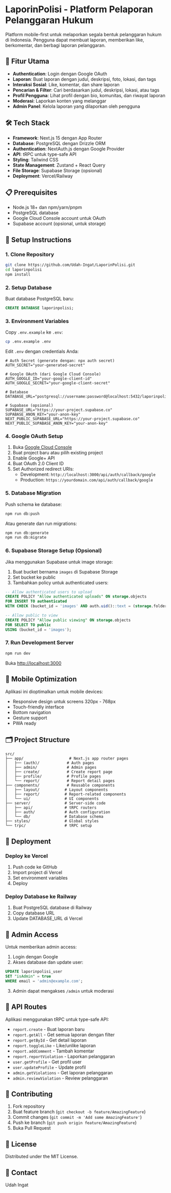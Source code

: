 # LaporinPolisi - Platform Pelaporan Pelanggaran Hukum

Platform mobile-first untuk melaporkan segala bentuk pelanggaran hukum di Indonesia. Pengguna dapat membuat laporan, memberikan like, berkomentar, dan berbagi laporan pelanggaran.

## 🚀 Fitur Utama

- **Authentication**: Login dengan Google OAuth
- **Laporan**: Buat laporan dengan judul, deskripsi, foto, lokasi, dan tags
- **Interaksi Sosial**: Like, komentar, dan share laporan
- **Pencarian & Filter**: Cari berdasarkan judul, deskripsi, lokasi, atau tags
- **Profil Pengguna**: Lihat profil dengan bio, komunitas, dan riwayat laporan
- **Moderasi**: Laporkan konten yang melanggar
- **Admin Panel**: Kelola laporan yang dilaporkan oleh pengguna

## 🛠️ Tech Stack

- **Framework**: Next.js 15 dengan App Router
- **Database**: PostgreSQL dengan Drizzle ORM
- **Authentication**: NextAuth.js dengan Google Provider
- **API**: tRPC untuk type-safe API
- **Styling**: Tailwind CSS
- **State Management**: Zustand + React Query
- **File Storage**: Supabase Storage (opsional)
- **Deployment**: Vercel/Railway

## 📋 Prerequisites

- Node.js 18+ dan npm/yarn/pnpm
- PostgreSQL database
- Google Cloud Console account untuk OAuth
- Supabase account (opsional, untuk storage)

## 🔧 Setup Instructions

### 1. Clone Repository

```bash
git clone https://github.com/Udah-Ingat/LaporinPolisi.git
cd laporinpolisi
npm install
```

### 2. Setup Database

Buat database PostgreSQL baru:

```sql
CREATE DATABASE laporinpolisi;
```

### 3. Environment Variables

Copy `.env.example` ke `.env`:

```bash
cp .env.example .env
```

Edit `.env` dengan credentials Anda:

```env
# Auth Secret (generate dengan: npx auth secret)
AUTH_SECRET="your-generated-secret"

# Google OAuth (dari Google Cloud Console)
AUTH_GOOGLE_ID="your-google-client-id"
AUTH_GOOGLE_SECRET="your-google-client-secret"

# Database
DATABASE_URL="postgresql://username:password@localhost:5432/laporinpolisi"

# Supabase (opsional)
SUPABASE_URL="https://your-project.supabase.co"
SUPABASE_ANON_KEY="your-anon-key"
NEXT_PUBLIC_SUPABASE_URL="https://your-project.supabase.co"
NEXT_PUBLIC_SUPABASE_ANON_KEY="your-anon-key"
```

### 4. Google OAuth Setup

1. Buka [Google Cloud Console](https://console.cloud.google.com/)
2. Buat project baru atau pilih existing project
3. Enable Google+ API
4. Buat OAuth 2.0 Client ID
5. Set Authorized redirect URIs:
   - Development: `http://localhost:3000/api/auth/callback/google`
   - Production: `https://yourdomain.com/api/auth/callback/google`

### 5. Database Migration

Push schema ke database:

```bash
npm run db:push
```

Atau generate dan run migrations:

```bash
npm run db:generate
npm run db:migrate
```

### 6. Supabase Storage Setup (Opsional)

Jika menggunakan Supabase untuk image storage:

1. Buat bucket bernama `images` di Supabase Storage
2. Set bucket ke public
3. Tambahkan policy untuk authenticated users:

```sql
-- Allow authenticated users to upload
CREATE POLICY "Allow authenticated uploads" ON storage.objects
FOR INSERT TO authenticated
WITH CHECK (bucket_id = 'images' AND auth.uid()::text = (storage.foldername(name))[1]);

-- Allow public to view
CREATE POLICY "Allow public viewing" ON storage.objects
FOR SELECT TO public
USING (bucket_id = 'images');
```

### 7. Run Development Server

```bash
npm run dev
```

Buka [http://localhost:3000](http://localhost:3000)

## 📱 Mobile Optimization

Aplikasi ini dioptimalkan untuk mobile devices:
- Responsive design untuk screens 320px - 768px
- Touch-friendly interface
- Bottom navigation
- Gesture support
- PWA ready

## 🗂️ Project Structure

```
src/
├── app/                    # Next.js app router pages
│   ├── (auth)/            # Auth pages
│   ├── admin/             # Admin pages
│   ├── create/            # Create report page
│   ├── profile/           # Profile pages
│   └── report/            # Report detail pages
├── components/            # Reusable components
│   ├── layout/           # Layout components
│   ├── report/           # Report-related components
│   └── ui/               # UI components
├── server/               # Server-side code
│   ├── api/              # tRPC routers
│   ├── auth/             # Auth configuration
│   └── db/               # Database schema
├── styles/               # Global styles
└── trpc/                 # tRPC setup
```

## 🚀 Deployment

### Deploy ke Vercel

1. Push code ke GitHub
2. Import project di Vercel
3. Set environment variables
4. Deploy

### Deploy Database ke Railway

1. Buat PostgreSQL database di Railway
2. Copy database URL
3. Update DATABASE_URL di Vercel

## 🔐 Admin Access

Untuk memberikan admin access:

1. Login dengan Google
2. Akses database dan update user:

```sql
UPDATE laporinpolisi_user 
SET "isAdmin" = true 
WHERE email = 'admin@example.com';
```

3. Admin dapat mengakses `/admin` untuk moderasi

## 📝 API Routes

Aplikasi menggunakan tRPC untuk type-safe API:

- `report.create` - Buat laporan baru
- `report.getAll` - Get semua laporan dengan filter
- `report.getById` - Get detail laporan
- `report.toggleLike` - Like/unlike laporan
- `report.addComment` - Tambah komentar
- `report.reportViolation` - Laporkan pelanggaran
- `user.getProfile` - Get profil user
- `user.updateProfile` - Update profil
- `admin.getViolations` - Get laporan pelanggaran
- `admin.reviewViolation` - Review pelanggaran

## 🤝 Contributing

1. Fork repository
2. Buat feature branch (`git checkout -b feature/AmazingFeature`)
3. Commit changes (`git commit -m 'Add some AmazingFeature'`)
4. Push ke branch (`git push origin feature/AmazingFeature`)
5. Buka Pull Request

## 📄 License

Distributed under the MIT License.

## 👥 Contact

Udah Ingat